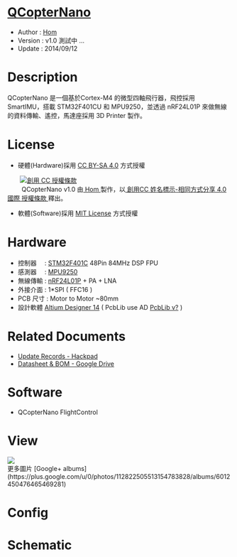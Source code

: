 ﻿[QCopterNano](https://github.com/QCopter/QCopterNano)
========
* Author  : [Hom](about.me/Hom)
* Version : v1.0 測試中 ...
* Update  : 2014/09/12

Description
========
QCopterNano 是一個基於Cortex-M4 的微型四軸飛行器，飛控採用 SmartIMU，搭載 STM32F401CU 和 MPU9250，並透過 nRF24L01P 來做無線的資料傳輸、遙控，馬達座採用 3D Printer 製作。

License
========
* 硬體(Hardware)採用 [CC BY-SA 4.0](http://creativecommons.org/licenses/by-sa/4.0/deed.zh_TW) 方式授權 
  
　　<a rel="license" href="http://creativecommons.org/licenses/by-sa/4.0/deed.zh_TW"><img alt="創用 CC 授權條款" style="border-width:0" src="http://i.creativecommons.org/l/by-sa/3.0/tw/80x15.png" /></a>  
　　<span xmlns:dct="http://purl.org/dc/terms/" property="dct:title"> QCopterNano v1.0 </span>由<a xmlns:cc="http://creativecommons.org/ns#" href="http://about.me/Hom" property="cc:attributionName" rel="cc:attributionURL"> Hom </a>製作，以<a rel="license" href="http://creativecommons.org/licenses/by-sa/4.0/deed.zh_TW"> 創用CC 姓名標示-相同方式分享 4.0 國際 授權條款 </a>釋出。  

* 軟體(Software)採用 [MIT License](http://opensource.org/licenses/MIT) 方式授權  

Hardware
========
* 控制器　 : [STM32F401C](http://www.st.com/web/en/catalog/mmc/FM141/SC1169/SS1577/LN1810/PF258491) 48Pin 84MHz DSP FPU
* 感測器　 : [MPU9250](http://www.invensense.com/mems/gyro/mpu9250.html)
* 無線傳輸 : [nRF24L01P](http://www.nordicsemi.com/eng/Products/2.4GHz-RF/nRF24L01P) + PA + LNA
* 外接介面 : 1*SPI ( FFC16 )
* PCB 尺寸 : Motor to Motor ~80mm
* 設計軟體 [Altium Designer 14](http://www.altium.com/en/products/altium-designer) ( PcbLib use AD [PcbLib v?](https://github.com/OpenPCB/AltiumDesigner_PcbLibrary) )

Related Documents
========
* [Update Records - Hackpad](https://hom.hackpad.com/QCopterNano-iIRgMU2Scgx)
* [Datasheet & BOM - Google Drive](http://goo.gl/Bqsjgs)

Software
========
* QCopterNano FlightControl

View
========
<img src="https://lh5.googleusercontent.com/-YS7nuuD8cMA/U5LU0OEyonI/AAAAAAAAI4o/9zTvtbUcr-c/s1600/DSC_2223.jpg" />

<br />
更多圖片 [Google+ albums](https://plus.google.com/u/0/photos/112822505513154783828/albums/6012450476465469281)

Config
========


Schematic
========

